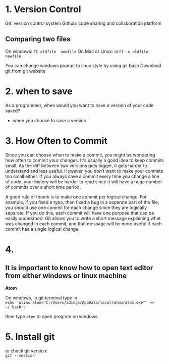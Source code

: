 # 1. Version Control
Git: version control system
Github: code sharing and collaboration platform

## Comparing two files
On windows: 
`FC oldfile  newfile`
On Mac or Linux:
`diff -u oldfile newfile`

You can change windows prompt to linux style by using git bash
Download git from git website
# 2. when to save
As a programmer, when would you want to have a version of your code saved?
* when you choose to save a version
# 3. How Often to Commit
Since you can choose when to make a commit, you might be wondering how often to commit your changes. It's usually a good idea to keep commits small. As the diff between two versions gets bigger, it gets harder to understand and less useful. However, you don’t want to make your commits too small either. If you always save a commit every time you change a line of code, your history will be harder to read since it will have a huge number of commits over a short time period.

A good rule of thumb is to make one commit per logical change. For example, if you fixed a typo, then fixed a bug in a separate part of the file, you should use one commit for each change since they are logically separate. If you do this, each commit will have one purpose that can be easily understood. Git allows you to write a short message explaining what was changed in each commit, and that message will be more useful if each commit has a single logical change.
# 4. 
## It is important to know how to open text editor from either windows or linux machine
**Atom** 

On windows, in git terminal type in  
`echo 'alias atom="C:/Users/zding5/AppData/local/atom/atom.exe"' >> ~/.bashrc`

then type `atom` to open program on windows
# 5. Install git
to check git version:  
`git --version`

